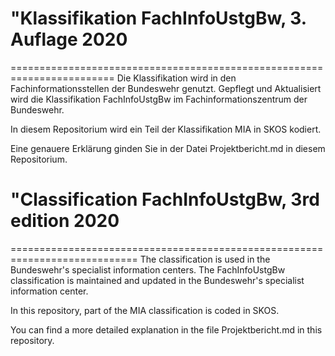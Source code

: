 # "Klassifikation FachInfoUstgBw, 3. Auflage 2020

========================================================================
Die Klassifikation wird in den Fachinformationsstellen der Bundeswehr genutzt. Gepflegt und Aktualisiert wird die Klassifikation FachInfoUstgBw im Fachinformationszentrum der Bundeswehr.

In diesem Repositorium wird ein Teil der Klassifikation MIA in SKOS kodiert. 

Eine genauere Erklärung ginden Sie in der Datei Projektbericht.md in diesem Repositorium.

# "Classification FachInfoUstgBw, 3rd edition 2020

============================================================================
The classification is used in the Bundeswehr's specialist information centers. The FachInfoUstgBw classification is maintained and updated in the Bundeswehr's specialist information center.

In this repository, part of the MIA classification is coded in SKOS.

You can find a more detailed explanation in the file Projektbericht.md in this repository.
